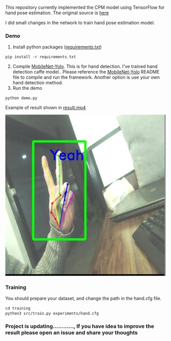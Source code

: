 This repository currently implemented the CPM  model using TensorFlow for hand pose estimation. The original source is [here](https://github.com/edvardHua/PoseEstimationForMobile)

I did small changes in the network to train hand pose estimation model.

### Demo
1. Install python packages ([requirements.txt](./requirements.txt))
```Shell
pip install -r requirements.txt
```
2. Compile [MobileNet-Yolo](https://github.com/eric612/MobileNet-YOLO). This is for hand detection. I've trained hand detection caffe model.. Please reference the [MobileNet-Yolo](https://github.com/eric612/MobileNet-YOLO) README file to compile and run the framework. Another option is use your own hand detection method.
3. Run the demo
```Shell
python demo.py
```
Example of result shown in [result.mp4](./result.mp4)

![example](gesture.jpg "Example")

### Training
You should prepare your dataset, and change the path in the hand.cfg file.
```Shell
cd training
python3 src/train.py experiments/hand.cfg
```


### Project is updating............, If you have idea to improve the result please open an issue and share your thoughts 
